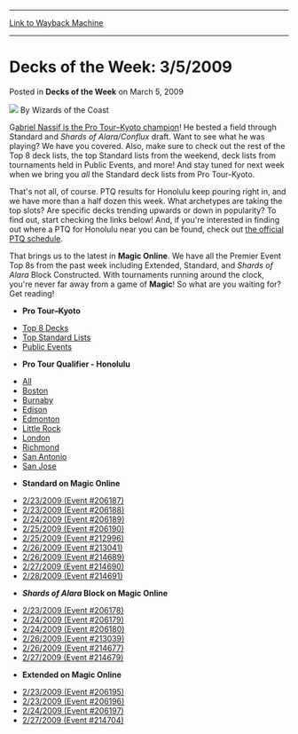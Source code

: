 
---
[Link to Wayback Machine](https://web.archive.org/web/20220117205404/https://magic.wizards.com/en/articles/archive/decks-week/decks-week-352009-2009-03-05)

[_metadata_:author]:- "Wizards of the Coast"
[_metadata_:description]:- "Gabriel Nassif is the Pro Tour–Kyoto champion! He bested a field through Standard and Shards of Alara/Conflux draft. Want to see what he was playing? We have you covered. Also, make sure to check out the rest of the Top 8 deck lists, the top Standard lists from the weekend, deck lists from tournaments held in Public Events, and more! And stay tuned for next week when we bring"
[_metadata_:generator]:- "Drupal 7 (http://drupal.org)"
[_metadata_:node]:- "598551"
[_metadata_:publish_date]:- "2009-03-05"
[_metadata_:source]:- "div-main-content"
[_metadata_:title]:- "Decks of the Week: 3/5/2009"
[_metadata_:wayback_capture_timestamp]:- "2022-01-17 20:54:04"
[_metadata_:wayback_raw_url]:- "https://web.archive.org/web/20220117205404id_/https://magic.wizards.com/en/articles/archive/decks-week/decks-week-352009-2009-03-05"
[_metadata_:wayback_url]:- "https://magic.wizards.com/en/articles/archive/decks-week/decks-week-352009-2009-03-05"
---


Decks of the Week: 3/5/2009
===========================



 Posted in **Decks of the Week**
 on March 5, 2009 






![](https://media.magic.wizards.com/styles/auth_small/public/images/person/wizards_author.jpg)
By Wizards of the Coast











G[abriel Nassif is the Pro Tour–Kyoto champion](/en/events/coverage/nassif-greater-power)! He bested a field through Standard and *Shards of Alara/Conflux* draft. Want to see what he was playing? We have you covered. Also, make sure to check out the rest of the Top 8 deck lists, the top Standard lists from the weekend, deck lists from tournaments held in Public Events, and more! And stay tuned for next week when we bring you *all* the Standard deck lists from Pro Tour-Kyoto.


That's not all, of course. PTQ results for Honolulu keep pouring right in, and we have more than a half dozen this week. What archetypes are taking the top slots? Are specific decks trending upwards or down in popularity? To find out, start checking the links below! And, if you're interested in finding out where a PTQ for Honolulu near you can be found, check out  [the official PTQ schedule](http://archive.wizards.com/Magic/TCG/Events.aspx?x=mtgcom/protour/honolulu09-qualifiers).


That brings us to the latest in **Magic Online**. We have all the Premier Event Top 8s from the past week including Extended, Standard, and *Shards of Alara* Block Constructed. With tournaments running around the clock, you're never far away from a game of **Magic**! So what are you waiting for? Get reading!


* **Pro Tour–Kyoto**
+ [Top 8 Decks](/en/articles/archive/event-coverage/deck-lists-top-8-standard-2009-02-28)
+ [Top Standard Lists](/en/articles/archive/event-coverage/deck-lists-top-standard-lists-2009-03-01)
+ [Public Events](/en/articles/archive/event-coverage/friday-side-events-winning-decks-%E2%80%93-ipod-standard-legacy-open-ptq)

* **Pro Tour Qualifier - Honolulu**
+ [All](/en/events/coverage/pro-tour%E2%80%93honolulu-qualifying-season-top-8-decklists)
+ [Boston](/en/articles/archive/event-coverage/pro-tour%E2%80%93honolulu-qualifying-season-top-8-decklists-2009-03-04-4)
+ [Burnaby](/en/articles/archive/event-coverage/pro-tour%E2%80%93honolulu-qualifying-season-top-8-decklists-2009-03-04)
+ [Edison](/en/articles/archive/event-coverage/pro-tour%E2%80%93honolulu-qualifying-season-top-8-decklists-2009-03-04-0)
+ [Edmonton](/en/articles/archive/event-coverage/pro-tour%E2%80%93honolulu-qualifying-season-top-8-decklists-2009-03-04-5)
+ [Little Rock](/en/articles/archive/event-coverage/pro-tour%E2%80%93honolulu-qualifying-season-top-8-decklists-2009-03-04-6)
+ [London](/en/articles/archive/event-coverage/pro-tour%E2%80%93honolulu-qualifying-season-top-8-decklists-2009-03-04-1)
+ [Richmond](/en/articles/archive/event-coverage/pro-tour%E2%80%93honolulu-qualifying-season-top-8-decklists-2009-03-04-3)
+ [San Antonio](/en/articles/archive/event-coverage/pro-tour%E2%80%93honolulu-qualifying-season-top-8-decklists-2009-03-04-2)
+ [San Jose](/en/articles/archive/event-coverage/pro-tour%E2%80%93honolulu-qualifying-season-top-8-decklists-2009-03-04-8)

* **Standard on Magic Online**
+ [2/23/2009 (Event #206187)](http://archive.wizards.com/magic/magazine/events.aspx?x=mtg/daily/decks/mol206187)
+ [2/23/2009 (Event #206188)](http://archive.wizards.com/magic/magazine/events.aspx?x=mtg/daily/decks/mol206188)
+ [2/24/2009 (Event #206189)](http://archive.wizards.com/magic/magazine/events.aspx?x=mtg/daily/decks/mol206189)
+ [2/25/2009 (Event #206190)](http://archive.wizards.com/magic/magazine/events.aspx?x=mtg/daily/decks/mol206190)
+ [2/25/2009 (Event #212996)](http://archive.wizards.com/magic/magazine/events.aspx?x=mtg/daily/decks/mol212996)
+ [2/26/2009 (Event #213041)](http://archive.wizards.com/magic/magazine/events.aspx?x=mtg/daily/decks/mol213041)
+ [2/26/2009 (Event #214689)](http://archive.wizards.com/magic/magazine/events.aspx?x=mtg/daily/decks/mol214689)
+ [2/27/2009 (Event #214690)](http://archive.wizards.com/magic/magazine/events.aspx?x=mtg/daily/decks/mol214690)
+ [2/28/2009 (Event #214691)](http://archive.wizards.com/magic/magazine/events.aspx?x=mtg/daily/decks/mol214691)

* ***Shards of Alara* Block on Magic Online**
+ [2/23/2009 (Event #206178)](http://archive.wizards.com/magic/magazine/events.aspx?x=mtg/daily/decks/mol206178)
+ [2/24/2009 (Event #206179)](http://archive.wizards.com/magic/magazine/events.aspx?x=mtg/daily/decks/mol206179)
+ [2/24/2009 (Event #206180)](http://archive.wizards.com/magic/magazine/events.aspx?x=mtg/daily/decks/mol206180)
+ [2/26/2009 (Event #213039)](http://archive.wizards.com/magic/magazine/events.aspx?x=mtg/daily/decks/mol213039)
+ [2/26/2009 (Event #214677)](http://archive.wizards.com/magic/magazine/events.aspx?x=mtg/daily/decks/mol214677)
+ [2/27/2009 (Event #214679)](http://archive.wizards.com/magic/magazine/events.aspx?x=mtg/daily/decks/mol214679)

* **Extended on Magic Online**
+ [2/23/2009 (Event #206195)](http://archive.wizards.com/magic/magazine/events.aspx?x=mtg/daily/decks/mol206195)
+ [2/23/2009 (Event #206196)](http://archive.wizards.com/magic/magazine/events.aspx?x=mtg/daily/decks/mol206196)
+ [2/24/2009 (Event #206197)](http://archive.wizards.com/magic/magazine/events.aspx?x=mtg/daily/decks/mol206197)
+ [2/27/2009 (Event #214704)](http://archive.wizards.com/magic/magazine/events.aspx?x=mtg/daily/decks/mol214704)






